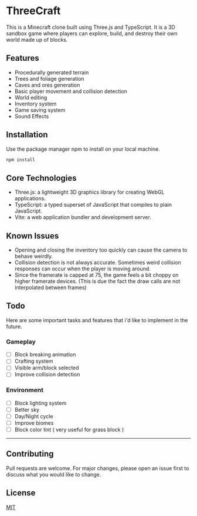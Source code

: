 # ThreeCraft

This is a Minecraft clone built using Three.js and TypeScript. It is a 3D sandbox game where players can explore, build, and destroy their own world made up of blocks.

## Features

- Procedurally generated terrain
- Trees and foliage generation
- Caves and ores generation
- Basic player movement and collision detection
- World editing
- Inventory system
- Game saving system
- Sound Effects

## Installation

Use the package manager npm to install on your local machine.

```bash
npm install
```

## Core Technologies

- Three.js: a lightweight 3D graphics library for creating WebGL applications.
- TypeScript: a typed superset of JavaScript that compiles to plain JavaScript.
- Vite: a web application bundler and development server.

## Known Issues

- Opening and closing the inventory too quickly can cause the camera to behave weirdly.
- Collision detection is not always accurate. Sometimes weird collision responses can occur when the player is moving around.
- Since the framerate is capped at 75, the game feels a bit choppy on higher framerate devices. (This is due the fact the draw calls are not interpolated between frames)

## Todo

Here are some important tasks and features that i'd like to implement in the future.

### Gameplay

- [ ] Block breaking animation
- [ ] Crafting system
- [ ] Visible arm/block selected
- [ ] Improve collision detection

### Environment

- [ ] Block lighting system
- [ ] Better sky
- [ ] Day/Night cycle
- [ ] Improve biomes
- [ ] Block color tint ( very useful for grass block )

---

## Contributing

Pull requests are welcome. For major changes, please open an issue first
to discuss what you would like to change.

## License

[MIT](https://choosealicense.com/licenses/mit/)
